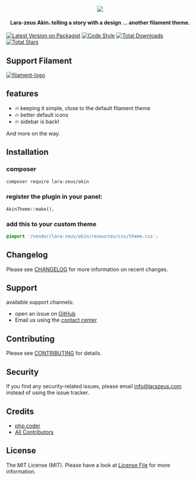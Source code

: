 <p align="center">
<a href="https://larazeus.com"><img src="https://larazeus.com/images/lara-zeus-akin.png?v=3" /></a>
</p>

<h4 align="center">Lara-zeus Akin، telling a story with a design ... another filament theme.</h4>

<p align="center">

[![Latest Version on Packagist](https://img.shields.io/packagist/v/lara-zeus/akin.svg?style=flat-square)](https://packagist.org/packages/lara-zeus/akin)
[![Code Style](https://img.shields.io/github/actions/workflow/status/lara-zeus/akin/fix-php-code-style-issues.yml?label=code-style&flat-square)](https://github.com/lara-zeus/akin/actions?query=workflow%3Afix-php-code-style-issues+branch%3Amain)
[![Total Downloads](https://img.shields.io/packagist/dt/lara-zeus/akin.svg?style=flat-square)](https://packagist.org/packages/lara-zeus/akin)
[![Total Stars](https://img.shields.io/github/stars/lara-zeus/akin?style=flat-square)](https://github.com/lara-zeus/akin)

</p>

## Support Filament

<a href="https://github.com/sponsors/danharrin">
<img alt="filament-logo" src="https://larazeus.com/images/filament-sponsor-banner.png">
</a>

## features
- 🔥 keeping it simple, close to the default filament theme
- 🔥 better default icons
- 🔥 sidebar is back!

And more on the way.

## Installation

### composer

```bash
composer require lara-zeus/akin
```

### register the plugin in your panel:
`AkinTheme::make(),`

### add this to your custom theme

```css
@import '/vendor/lara-zeus/akin/resources/css/theme.css';
```

## Changelog

Please see [CHANGELOG](CHANGELOG.md) for more information on recent changes.

## Support
available support channels:
* open an issue on [GitHub](https://github.com/lara-zeus/akin/issues)
* Email us using the [contact center](https://larazeus.com/contact-us)

## Contributing

Please see [CONTRIBUTING](CONTRIBUTING.md) for details.

## Security

If you find any security-related issues, please email info@larazeus.com instead of using the issue tracker.

## Credits

-   [php coder](https://github.com/atmonshi)
-   [All Contributors](../../contributors)

## License

The MIT License (MIT). Please have a look at [License File](LICENSE.md) for more information.
